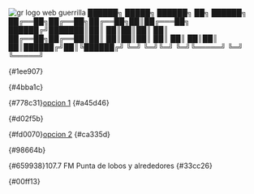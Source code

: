 ![gr logo web](https://user-images.githubusercontent.com/104956986/188301490-be206de0-06d1-46e1-a917-ecea4d7fcd30.png)
                     guerrilla
██████╗  █████╗ ██████╗ ██╗ ██████╗ 
██╔══██╗██╔══██╗██╔══██╗██║██╔═══██╗
██████╔╝███████║██║  ██║██║██║   ██║
██╔══██╗██╔══██║██║  ██║██║██║   ██║
██║  ██║██║  ██║██████╔╝██║╚██████╔╝
╚═╝  ╚═╝╚═╝  ╚═╝╚═════╝ ╚═╝ ╚═════╝ 
                                    

                                                                                                        

                                                                                                                                                    	  
{#1ee907}<p>
{#4bba1c}<p>
{#778c31}<a href="http://giss.tv:8001/guerrillaradio.ogg">opcion 1</a>
{#a45d46}<p>
{#d02f5b}<p>
{#fd0070}<a href="https://guerrillaradio.github.io/prendelaradio/">opcion 2</a>
{#ca335d}<p>
{#98664b}<p>
{#659938}107.7 FM Punta de lobos y alrededores
{#33cc26}<p>
{#00ff13}<p>

 
